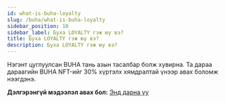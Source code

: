 ```yaml
---
id: what-is-buha-loyalty
slug: /buha/what-is-buha-loyalty
sidebar_position: 10
sidebar_label: Буха LOYALTY гэж юу вэ?
title: Буха LOYALTY гэж юу вэ?
description: Буха LOYALTY гэж юу вэ?
---
```

Нэгэнт цуглуулсан BUHА тань азын тасалбар болж хувирна. Та дараа дараагийн BUHA NFT-ийг 30% хүртэлх хямдралтай үнээр авах боломж нээгдэнэ.

**Дэлгэрэнгүй мэдээлэл авах бол:** [Энд дарна уу](https://www.buha.mn/nft#roadmap)